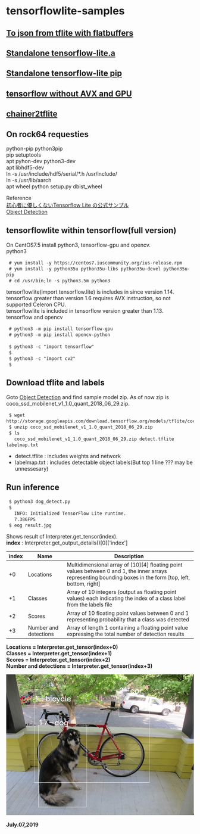 # tensorflowlite-samples

## [To json from tflite with flatbuffers](./README_flatbuffers.md)  
## [Standalone tensorflow-lite.a](CNN_NumberDetector/05_TensorflowLite_CPP/README.md)  
## [Standalone tensorflow-lite pip](README_pip_standalone.md)  
## [tensorflow without AVX and GPU](https://github.com/k5iogura/docker_docker/blob/master/README_tensorflow.md)  
## [chainer2tflite](chainer2tflite/example/mnist/README.md)  

## On rock64 requesties
python-pip python3pip  
pip setuptools  
apt pyhon-dev python3-dev  
apt libhdf5-dev  
ln -s /usr/include/hdf5/serial/\*.h /usr/include/  
ln -s /usr/lib/aarch  
apt wheel
python setup.py dbist_wheel

Reference  
[初心者に優しくないTensorflow Lite の公式サンプル](https://qiita.com/yohachi/items/434f0da356161e82c242)  
[Object Detection](https://www.tensorflow.org/lite/models/object_detection/overview)  

## tensorflowlite within tensorflow(full version)  
On CentOS7.5 install python3, tensorflow-gpu and opencv.  
python3  
```
 # yum install -y https://centos7.iuscommunity.org/ius-release.rpm
 # yum install -y python35u python35u-libs python35u-devel python35u-pip
 # cd /usr/bin;ln -s python3.5m python3
```

tensorflowlite(import tensorflow.lite) is includes in since version 1.14.  
tensorflow greater than version 1.6 requires AVX instruction, so not supported Celeron CPU.  
tensorflowlite is included in tensorflow version greater than 1.13.  
tensorflow and opencv  
```
 # python3 -m pip install tensorflow-gpu  
 # python3 -m pip install opencv-python  
 
 $ python3 -c "import tensorflow"
 $
 $ python3 -c "import cv2"
 $
```

## Download tflite and labels  

Goto [Object Detection](https://www.tensorflow.org/lite/models/object_detection/overview) and find sample model zip. As of now zip is coco_ssd_mobilenet_v1_1.0_quant_2018_06_29.zip.  
```
 $ wget http://storage.googleapis.com/download.tensorflow.org/models/tflite/coco_ssd_mobilenet_v1_1.0_quant_2018_06_29.zip
 $ unzip coco_ssd_mobilenet_v1_1.0_quant_2018_06_29.zip
 $ ls
   coco_ssd_mobilenet_v1_1.0_quant_2018_06_29.zip detect.tflite labelmap.txt
```
- detect.tflite : includes weights and network  
- labelmap.txt  : includes detectable object labels(But top 1 line ??? may be unnessesary)  

## Run inference  

```
 $ python3 dog_detect.py
 $
   INFO: Initialized TensorFlow Lite runtime.
   7.386FPS
 $ eog result.jpg
```

Shows result of Interpreter.get_tensor(index).  
**index** : Interpreter.get_output_details()[0]['index']  

|index     |Name                  |Description   |
|-         |-                     |-             |
|+0        |Locations             |Multidimensional array of [10][4] floating point values between 0 and 1, the inner arrays representing bounding boxes in the form [top, left, bottom, right] |
|+1        |Classes               |Array of 10 integers (output as floating point values) each indicating the index of a class label from the labels file |
|+2        |Scores                |Array of 10 floating point values between 0 and 1 representing probability that a class was detected |
|+3        |Number and detections |Array of length 1 containing a floating point value expressing the total number of detection results |


**Locations = Interpreter.get_tensor(index+0)**  
**Classes   = Interpreter.get_tensor(index+1)**  
**Scores    = Interpreter.get_tensor(index+2)**  
**Number and detections = Interpreter.get_tensor(index+3)**  

![](./dog_result.jpg)  

**July.07,2019**  

